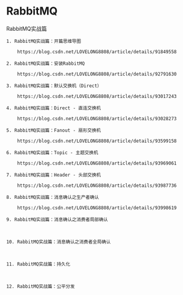 # RabbitMQ
RabbitMQ实战篇

	1. RabbitMQ实战篇：开篇思维导图
	
		https://blog.csdn.net/LOVELONG8808/article/details/91849558
	
	2. RabbitMQ实战篇：安装RabbitMQ
	
		https://blog.csdn.net/LOVELONG8808/article/details/92791630
	
	3. RabbitMQ实战篇：默认交换机（Direct）
	
		https://blog.csdn.net/LOVELONG8808/article/details/93017243

	4. RabbitMQ实战篇：Direct - 直连交换机
	
		https://blog.csdn.net/LOVELONG8808/article/details/93028273

	5. RabbitMQ实战篇：Fanout - 扇形交换机
	
		https://blog.csdn.net/LOVELONG8808/article/details/93599158

	6. RabbitMQ实战篇：Topic - 主题交换机
	
		https://blog.csdn.net/LOVELONG8808/article/details/93969061

	7. RabbitMQ实战篇：Header - 头部交换机
	
		https://blog.csdn.net/LOVELONG8808/article/details/93987736

	8. RabbitMQ实战篇：消息确认之生产者确认
	
		https://blog.csdn.net/LOVELONG8808/article/details/93998619

	9. RabbitMQ实战篇：消息确认之消费者局部确认
	
		

	10. RabbitMQ实战篇：消息确认之消费者全局确认
	
		

	11. RabbitMQ实战篇：持久化
	
		

	12. RabbitMQ实战篇：公平分发
	
		
	
	
	
